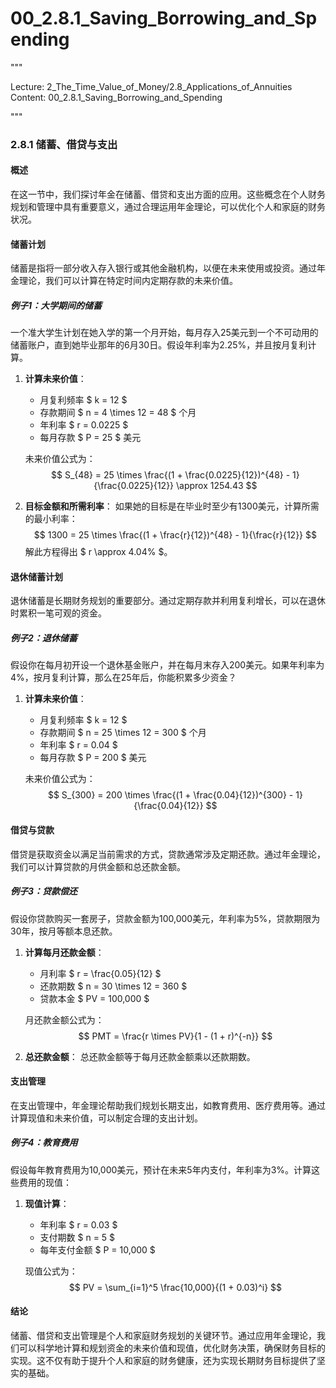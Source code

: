 # 00_2.8.1_Saving_Borrowing_and_Spending

"""

Lecture: 2_The_Time_Value_of_Money/2.8_Applications_of_Annuities
Content: 00_2.8.1_Saving_Borrowing_and_Spending

"""

### 2.8.1 储蓄、借贷与支出

#### 概述
在这一节中，我们探讨年金在储蓄、借贷和支出方面的应用。这些概念在个人财务规划和管理中具有重要意义，通过合理运用年金理论，可以优化个人和家庭的财务状况。

#### 储蓄计划
储蓄是指将一部分收入存入银行或其他金融机构，以便在未来使用或投资。通过年金理论，我们可以计算在特定时间内定期存款的未来价值。

##### 例子1：大学期间的储蓄
一个准大学生计划在她入学的第一个月开始，每月存入25美元到一个不可动用的储蓄账户，直到她毕业那年的6月30日。假设年利率为2.25%，并且按月复利计算。

1. **计算未来价值**：
   - 月复利频率 $ k = 12 $
   - 存款期间 $ n = 4 \times 12 = 48 $ 个月
   - 年利率 $ r = 0.0225 $
   - 每月存款 $ P = 25 $ 美元

   未来价值公式为：
   $$ S_{48} = 25 \times \frac{(1 + \frac{0.0225}{12})^{48} - 1}{\frac{0.0225}{12}} \approx 1254.43 $$

2. **目标金额和所需利率**：
   如果她的目标是在毕业时至少有1300美元，计算所需的最小利率：
   $$ 1300 = 25 \times \frac{(1 + \frac{r}{12})^{48} - 1}{\frac{r}{12}} $$
   解此方程得出 $ r \approx 4.04\% $。

#### 退休储蓄计划
退休储蓄是长期财务规划的重要部分。通过定期存款并利用复利增长，可以在退休时累积一笔可观的资金。

##### 例子2：退休储蓄
假设你在每月初开设一个退休基金账户，并在每月末存入200美元。如果年利率为4%，按月复利计算，那么在25年后，你能积累多少资金？

1. **计算未来价值**：
   - 月复利频率 $ k = 12 $
   - 存款期间 $ n = 25 \times 12 = 300 $ 个月
   - 年利率 $ r = 0.04 $
   - 每月存款 $ P = 200 $ 美元

   未来价值公式为：
   $$ S_{300} = 200 \times \frac{(1 + \frac{0.04}{12})^{300} - 1}{\frac{0.04}{12}} $$

#### 借贷与贷款
借贷是获取资金以满足当前需求的方式，贷款通常涉及定期还款。通过年金理论，我们可以计算贷款的月供金额和总还款金额。

##### 例子3：贷款偿还
假设你贷款购买一套房子，贷款金额为100,000美元，年利率为5%，贷款期限为30年，按月等额本息还款。

1. **计算每月还款金额**：
   - 月利率 $ r = \frac{0.05}{12} $
   - 还款期数 $ n = 30 \times 12 = 360 $
   - 贷款本金 $ PV = 100,000 $

   月还款金额公式为：
   $$ PMT = \frac{r \times PV}{1 - (1 + r)^{-n}} $$

2. **总还款金额**：
   总还款金额等于每月还款金额乘以还款期数。

#### 支出管理
在支出管理中，年金理论帮助我们规划长期支出，如教育费用、医疗费用等。通过计算现值和未来价值，可以制定合理的支出计划。

##### 例子4：教育费用
假设每年教育费用为10,000美元，预计在未来5年内支付，年利率为3%。计算这些费用的现值：

1. **现值计算**：
   - 年利率 $ r = 0.03 $
   - 支付期数 $ n = 5 $
   - 每年支付金额 $ P = 10,000 $

   现值公式为：
   $$ PV = \sum_{i=1}^5 \frac{10,000}{(1 + 0.03)^i} $$

#### 结论
储蓄、借贷和支出管理是个人和家庭财务规划的关键环节。通过应用年金理论，我们可以科学地计算和规划资金的未来价值和现值，优化财务决策，确保财务目标的实现。这不仅有助于提升个人和家庭的财务健康，还为实现长期财务目标提供了坚实的基础。